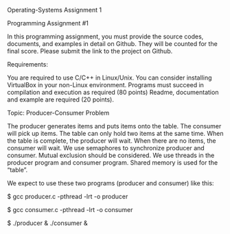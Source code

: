 Operating-Systems Assignment 1 

Programming Assignment #1

In this programming assignment, you must provide the source codes, documents, and examples in detail on Github. They will be counted for the final score. Please submit the link to the project on Github.

Requirements:

You are required to use C/C++ in Linux/Unix. You can consider installing VirtualBox in your non-Linux environment.
Programs must succeed in compilation and execution as required (80 points)
Readme, documentation and example are required (20 points).

Topic: Producer-Consumer Problem

The producer generates items and puts items onto the table. The consumer will pick up items. The table can only hold two items at the same time. When the table is complete, the producer will wait. When there are no items, the consumer will wait. We use semaphores to synchronize producer and consumer. Mutual exclusion should be considered. We use threads in the producer program and consumer program. Shared memory is used for the “table”.

We expect to use these two programs (producer and consumer) like this:

$ gcc producer.c -pthread -lrt -o producer

$ gcc consumer.c -pthread -lrt -o consumer

$ ./producer & ./consumer &
